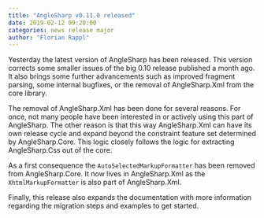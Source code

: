 ```yaml
---
title: "AngleSharp v0.11.0 released"
date: 2019-02-12 09:20:00
categories: news release major
author: "Florian Rappl"
---
```

Yesterday the latest version of AngleSharp has been released. This version corrects some smaller issues of the big 0.10 release published a month ago. It also brings some further advancements such as improved fragment parsing, some internal bugfixes, or the removal of AngleSharp.Xml from the core library.

The removal of AngleSharp.Xml has been done for several reasons. For once, not many people have been interested in or actively using this part of AngleSharp. The other reason is that this way AngleSharp.Xml can have its own release cycle and expand beyond the constraint feature set determined by AngleSharp.Core. This logic closely follows the logic for extracting AngleSharp.Css out of the core.

As a first consequence the `AutoSelectedMarkupFormatter` has been removed from AngleSharp.Core. It now lives in AngleSharp.Xml as the `XhtmlMarkupFormatter` is also part of AngleSharp.Xml.

Finally, this release also expands the documentation with more information regarding the migration steps and examples to get started.
